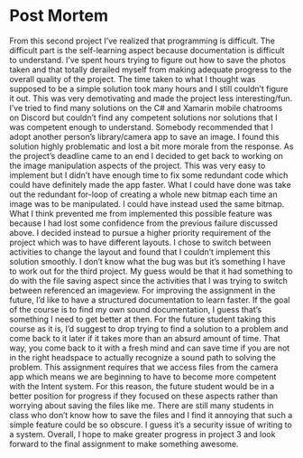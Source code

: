 # Post Mortem

From this second project I’ve realized that programming is difficult. The difficult part is the self-learning aspect because documentation is difficult to understand. I’ve spent hours trying to figure out how to save the photos taken and that totally derailed myself from making adequate progress to the overall quality of the project. The time taken to what I thought was supposed to be a simple solution took many hours and I still couldn’t figure it out. This was very demotivating and made the project less interesting/fun. 
I’ve tried to find many solutions on the C# and Xamarin mobile chatrooms on Discord but couldn’t find any competent solutions nor solutions that I was competent enough to understand. Somebody recommended that I adopt another person’s library/camera app to save an image. I found this solution highly problematic and lost a bit more morale from the response. 
As the project’s deadline came to an end I decided to get back to working on the image manipulation aspects of the project. This was very easy to implement but I didn’t have enough time to fix some redundant code which could have definitely made the app faster. What I could have done was take out the redundant for-loop of creating a whole new bitmap each time an image was to be manipulated. I could have instead used the same bitmap. What I think prevented me from implemented this possible feature was because I had lost some confidence from the previous failure discussed above. I decided instead to pursue a higher priority requirement of the project which was to have different layouts. I chose to switch between activities to change the layout and found that I couldn’t implement this solution smoothly. I don’t know what the bug was but it’s something I have to work out for the third project. My guess would be that it had something to do with the file saving aspect since the activities that I was trying to switch between referenced an imageview.
For improving the assignment in the future, I’d like to have a structured documentation to learn faster. If the goal of the course is to find my own sound documentation, I guess that’s something I need to get better at then. For the future student taking this course as it is, I’d suggest to drop trying to find a solution to a problem and come back to it later if it takes more than an absurd amount of time. That way, you come back to it with a fresh mind and can save time if you are not in the right headspace to actually recognize a sound path to solving the problem. 
This assignment requires that we access files from the camera app which means we are beginning to have to become more competent with the Intent system. For this reason, the future student would be in a better position for progress if they focused on these aspects rather than worrying about saving the files like me. There are still many students in class who don’t know how to save the files and I find it annoying that such a simple feature could be so obscure. I guess it’s a security issue of writing to a system. Overall, I hope to make greater progress in project 3 and look forward to the final assignment to make something awesome.
